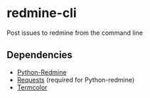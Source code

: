 redmine-cli
===========

Post issues to redmine from the command line


Dependencies
------------


- [Python-Redmine](https://github.com/maxtepkeev/python-redmine/)
- [Requests](http://docs.python-requests.org) (required for Python-redmine)
- [Termcolor](https://pypi.python.org/pypi/termcolor)
